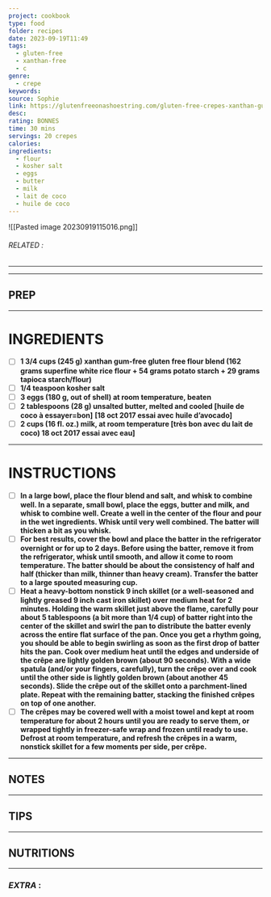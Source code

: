 ```yaml
---
project: cookbook
type: food
folder: recipes
date: 2023-09-19T11:49
tags:
  - gluten-free
  - xanthan-free
  - c
genre:
  - crepe
keywords: 
source: Sophie
link: https://glutenfreeonashoestring.com/gluten-free-crepes-xanthan-gum-free/
desc: 
rating: BONNES
time: 30 mins
servings: 20 crepes
calories: 
ingredients:
  - flour
  - kosher salt
  - eggs
  - butter
  - milk
  - lait de coco
  - huile de coco
---
```


![[Pasted image 20230919115016.png]]
###### *RELATED* : 
---


---
## PREP



---
# INGREDIENTS

- [ ] **1 3/4 cups (245 g) xanthan gum-free gluten free flour blend (162 grams superfine white rice flour + 54 grams potato starch + 29 grams tapioca starch/flour)**
- [ ] **1/4 teaspoon kosher salt**
- [ ] **3 eggs (180 g, out of shell) at room temperature, beaten**
- [ ] **2 tablespoons (28 g) unsalted butter, melted and cooled [huile de coco à essayer=bon]** **[18 oct 2017 essai avec huile d’avocado]**
- [ ] **2 cups (16 fl. oz.) milk, at room temperature [très bon avec du lait de coco) 18 oct 2017 essai avec eau]**

---
# INSTRUCTIONS

- [ ] **In a large bowl, place the flour blend and salt, and whisk to combine well. In a separate, small bowl, place the eggs, butter and milk, and whisk to combine well. Create a well in the center of the flour and pour in the wet ingredients. Whisk until very well combined. The batter will thicken a bit as you whisk.**
- [ ] **For best results, cover the bowl and place the batter in the refrigerator overnight or for up to 2 days. Before using the batter, remove it from the refrigerator, whisk until smooth, and allow it come to room temperature. The batter should be about the consistency of half and half (thicker than milk, thinner than heavy cream). Transfer the batter to a large spouted measuring cup.**
- [ ] **Heat a heavy-bottom nonstick 9 inch skillet (or a well-seasoned and lightly greased 9 inch cast iron skillet) over medium heat for 2 minutes. Holding the warm skillet just above the flame, carefully pour about 5 tablespoons (a bit more than 1/4 cup) of batter right into the center of the skillet and swirl the pan to distribute the batter evenly across the entire flat surface of the pan. Once you get a rhythm going, you should be able to begin swirling as soon as the first drop of batter hits the pan. Cook over medium heat until the edges and underside of the crêpe are lightly golden brown (about 90 seconds). With a wide spatula (and/or your fingers, carefully), turn the crêpe over and cook until the other side is lightly golden brown (about another 45 seconds). Slide the crêpe out of the skillet onto a parchment-lined plate. Repeat with the remaining batter, stacking the finished crêpes on top of one another.**
- [ ] **The crêpes may be covered well with a moist towel and kept at room temperature for about 2 hours until you are ready to serve them, or wrapped tightly in freezer-safe wrap and frozen until ready to use. Defrost at room temperature, and refresh the crêpes in a warm, nonstick skillet for a few moments per side, per crêpe.**

---
## NOTES



---
## TIPS



---
## NUTRITIONS



---
### *EXTRA* :



